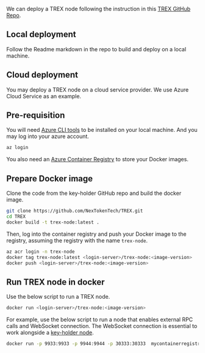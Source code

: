 We can deploy a TREX node following the instruction in this [TREX GitHub Repo](https://github.com/NexTokenTech/TREX).

## Local deployment
Follow the Readme markdown in the repo to build and deploy on a local machine.

## Cloud deployment
You may deploy a TREX node on a cloud service provider. We use Azure Cloud Service as an example.
## Pre-requisition
You will need [Azure CLI tools](https://learn.microsoft.com/en-us/cli/azure/install-azure-cli-linux?pivots=apt) to be installed on your local machine.
And you may log into your azure account.
```bash
az login
```
You also need an [Azure Container Registry](https://learn.microsoft.com/en-us/azure/container-registry/container-registry-get-started-portal?tabs=azure-cli) to store your Docker images.
## Prepare Docker image
Clone the code from the key-holder GitHub repo and build the docker image.
```bash
git clone https://github.com/NexTokenTech/TREX.git
cd TREX
docker build -t trex-node:latest .
```
Then, log into the container registry and push your Docker image to the registry, assuming the registry with the name `trex-node`.
```bash
az acr login -n trex-node
docker tag trex-node:latest <login-server>/trex-node:<image-version>
docker push <login-server>/trex-node:<image-version>
```

## Run TREX node in docker
Use the below script to run a TREX node.
```bash
docker run <login-server>/trex-node:<image-version>
```
For example, use the below script to run a node that enables external RPC calls and WebSocket connection. The WebSocket connection is essential to work alongside a [key-holder node](5.2%20TREX_keyholder_deployment.md).
```bash
docker run -p 9933:9933 -p 9944:9944 -p 30333:30333  mycontainerregistry.azurecr.io/trex-node:latest --dev --ws-external --rpc-cors all --rpc-methods=unsafe --rpc-external
```